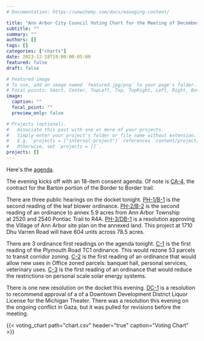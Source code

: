 ```yaml
---
# Documentation: https://wowchemy.com/docs/managing-content/

title: "Ann Arbor City Council Voting Chart for the Meeting of December 18, 2023"
subtitle: ""
summary: ""
authors: []
tags: []
categories: ["charts"]
date: 2023-12-18T19:00:00-05:00
featured: false
draft: false

# Featured image
# To use, add an image named `featured.jpg/png` to your page's folder.
# Focal points: Smart, Center, TopLeft, Top, TopRight, Left, Right, BottomLeft, Bottom, BottomRight.
image:
  caption: ""
  focal_point: ""
  preview_only: false

# Projects (optional).
#   Associate this post with one or more of your projects.
#   Simply enter your project's folder or file name without extension.
#   E.g. `projects = ["internal-project"]` references `content/project/deep-learning/index.md`.
#   Otherwise, set `projects = []`.
projects: []
---
```


Here's the [agenda](https://a2gov.legistar.com/MeetingDetail.aspx?ID=1062187&GUID=2E465431-BA69-45E6-99B2-2D5F86AE77CB&Options=&Search=). 

The evening kicks off with an 18-item consent agenda. Of note is [CA-4](https://a2gov.legistar.com/LegislationDetail.aspx?ID=6444762&GUID=1EC59CF4-13FF-4E71-8FAC-9B2264C80CB5&Options=&Search=), the contract for the Barton portion of the Border to Border trail.

There are three public hearings on the docket tonight. [PH-1/B-1](https://a2gov.legistar.com/LegislationDetail.aspx?ID=6417563&GUID=635BB369-5818-44FE-ABB3-74524A3B9E09&Options=&Search=) is the second reading of the leaf blower ordinance. [PH-2/B-2](https://a2gov.legistar.com/LegislationDetail.aspx?ID=6411032&GUID=DBA62C82-1E39-47FF-B5FC-EA982134213D&Options=&Search=) is the second reading of an ordinance to annex 5.9 acres from Ann Arbor Township at 2520 and 2540 Pontiac Trail to R4A. [PH-3/DB-1](https://a2gov.legistar.com/LegislationDetail.aspx?ID=6444759&GUID=296D8141-5CE6-4380-BF42-BBD093DE86E1&Options=&Search=) is a resolution approving the Village of Ann Arbor site plan on the annexed land. This project at 1710 Dhu Varren Road will have 604 units across 78.5 acres.

There are 3 ordinance first readings on the agenda tonight. [C-1](https://a2gov.legistar.com/LegislationDetail.aspx?ID=6444757&GUID=C400831E-A138-44E6-A0DC-124440C67F48&Options=&Search=) is the first reading of the Plymouth Road TC1 ordinance. This would rezone 53 parcels to transit corridor zoning. [C-2](https://a2gov.legistar.com/LegislationDetail.aspx?ID=6444760&GUID=5B296961-7761-40F8-9D0C-73FE1AB0F485&Options=&Search=) is the first reading of an ordinance that would allow new uses in Office zoned parcels: banquet hall, personal services, veterinary uses. [C-3](https://a2gov.legistar.com/LegislationDetail.aspx?ID=6444763&GUID=9012D45A-A97F-4C42-ACFD-D530B56DDBDE&Options=&Search=) is the first reading of an ordinance that would reduce the restrictions on personal scale solar energy systems.

There is one new resolution on the docket this evening. [DC-1](https://a2gov.legistar.com/LegislationDetail.aspx?ID=6444750&GUID=398DB2A3-41D5-4BC8-A123-835A74F8F960&Options=&Search=) is a resolution to recommend approval of a of a Downtown Development District Liquor License for the Michigan Theater. There was a resolution this evening on the ongoing conflict in Gaza, but it was pulled for revisions before the meeting.

{{< voting_chart path="chart.csv" header="true" caption="Voting Chart" >}}

